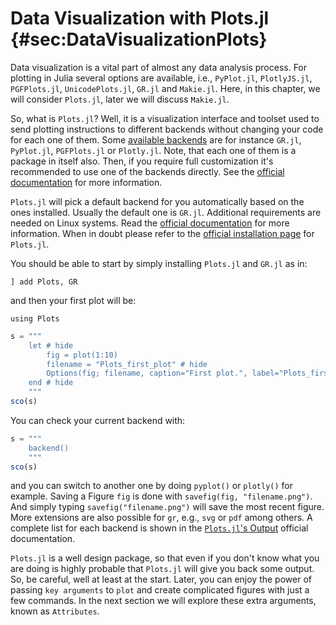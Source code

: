 # Data Visualization with Plots.jl {#sec:DataVisualizationPlots}

Data visualization is a vital part of almost any data analysis process.
For plotting in Julia several options are available, i.e., `PyPlot.jl`, `PlotlyJS.jl`, `PGFPlots.jl`, `UnicodePlots.jl`, `GR.jl` and `Makie.jl`.
Here, in this chapter, we will consider `Plots.jl`, later we will discuss `Makie.jl`.

So, what is `Plots.jl`? Well, it is a visualization interface and toolset used to send plotting instructions to different backends without changing your code for each one of them.
Some [available backends](http://docs.juliaplots.org/latest/backends/) are for instance `GR.jl`, `PyPlot.jl`, `PGFPlots.jl` or `Plotly.jl`. Note, that each one of them is a package in itself also. Then, if you require full customization it's recommended to use one of the backends directly.
See the [official documentation](http://docs.juliaplots.org/latest/) for more information.

`Plots.jl` will pick a default backend for you automatically based on the ones installed. Usually the default one is `GR.jl`. Additional requirements are needed on Linux systems.
Read the [official documentation](https://gr-framework.org/julia.html#installation) for more information.
When in doubt please refer to the [official installation page](http://docs.juliaplots.org/latest/install/) for `Plots.jl`.

You should be able to start by simply installing `Plots.jl` and `GR.jl` as in:

```
] add Plots, GR
```

and then your first plot will be:

```
using Plots
```

```jl
s = """
    let # hide
        fig = plot(1:10)
        filename = "Plots_first_plot" # hide
        Options(fig; filename, caption="First plot.", label="Plots_first_plot") # hide
    end # hide 
    """
sco(s)
```

You can check your current backend with:

```jl
s = """
    backend()
    """
sco(s)
```

and you can switch to another one by doing `pyplot()` or `plotly()` for example.
Saving a Figure `fig` is done with `savefig(fig, "filename.png")`.
And simply typing `savefig("filename.png")` will save the most recent figure.
More extensions are also possible for `gr`, e.g., `svg` or `pdf` among others. A complete list for each backend is shown in the [`Plots.jl`'s Output](http://docs.juliaplots.org/latest/output/#Supported-output-file-formats) official documentation.

`Plots.jl` is a well design package, so that even if you don't know what you are doing is highly probable that `Plots.jl` will give you back some output. So, be careful, well at least at the start. Later, you can enjoy the power of passing `key arguments` to `plot` and create complicated figures with just a few commands.
In the next section we will explore these extra arguments, known as `Attributes`.

